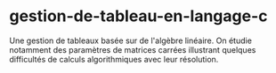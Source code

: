 # gestion-de-tableau-en-langage-c
Une gestion de tableaux basée sur de l'algèbre linéaire. On étudie notamment des paramètres de matrices carrées illustrant quelques difficultés de calculs algorithmiques avec leur résolution.

